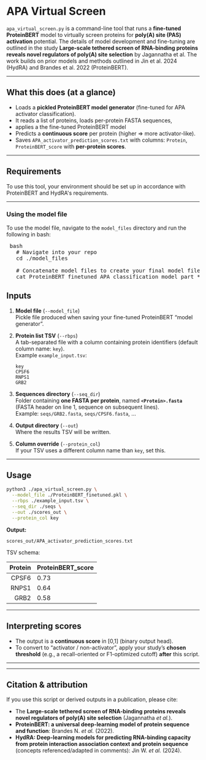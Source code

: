# APA Virtual Screen

`apa_virtual_screen.py` is a command-line tool that runs a **fine-tuned ProteinBERT** model to virtually screen proteins for **poly(A) site (PAS) activation** potential. The details of model development and fine-tuning are outlined in the study **Large-scale tethered screen of RNA-binding proteins reveals novel regulators of poly(A) site selection** by Jagannatha et al. The work builds on prior models and methods outlined in Jin et al. 2024 (HydRA) and Brandes et al. 2022 (ProteinBERT). 

---

## What this does (at a glance)

- Loads a **pickled ProteinBERT model generator** (fine-tuned for APA activator classification).
- It reads a list of proteins, loads per-protein FASTA sequences,
- applies a the fine-tuned ProteinBERT model
- Predicts a **continuous score** per protein (higher ⇒ more activator-like).
- Saves `APA_activator_prediction_scores.txt` with columns: `Protein`, `ProteinBERT_score` with **per-protein scores**.

---

## Requirements

To use this tool, your environment should be set up in accordance with ProteinBERT and HydRA's requirements. 

---

### Using the model file

To use the model file, navigate to the `model_files` directory and run the following in bash:

<pre> bash
   # Navigate into your repo 
   cd ./model_files 
   
   # Concatenate model files to create your final model files 
   cat ProteinBERT_finetuned_APA_classification_model_part_* > ProteinBERT_finetuned_APA_classification.pkl 
</pre>

## Inputs

1. **Model file** (`--model_file`)  
   Pickle file produced when saving your fine-tuned ProteinBERT “model generator”.

2. **Protein list TSV** (`--rbps`)  
   A tab-separated file with a column containing protein identifiers (default column name: `key`).  
   Example `example_input.tsv`:

   ```text
   key
   CPSF6
   RNPS1
   GRB2
   ```

3. **Sequences directory** (`--seq_dir`)  
   Folder containing **one FASTA per protein**, named **`<Protein>.fasta`**  
   (FASTA header on line 1, sequence on subsequent lines).  
   Example: `seqs/GRB2.fasta`, `seqs/CPSF6.fasta`, …

4. **Output directory** (`--out`)  
   Where the results TSV will be written.

5. **Column override** (`--protein_col`)  
   If your TSV uses a different column name than `key`, set this.

---

## Usage

```bash
python3 ./apa_virtual_screen.py \
  --model_file ./ProteinBERT_finetuned.pkl \
  --rbps ./example_input.tsv \
  --seq_dir ./seqs \
  --out ./scores_out \
  --protein_col key
```

**Output:**

```
scores_out/APA_activator_prediction_scores.txt
```

TSV schema:

| Protein | ProteinBERT_score |
|--------:|-------------------|
|  CPSF6  | 0.73              |
|  RNPS1  | 0.64              |
|  GRB2   | 0.58              |


---

## Interpreting scores

- The output is a **continuous score** in [0,1] (binary output head).  
- To convert to “activator / non-activator”, apply your study’s **chosen threshold** (e.g., a recall-oriented or F1-optimized cutoff) **after** this script.

---

---

## Citation & attribution

If you use this script or derived outputs in a publication, please cite:

- The **Large-scale tethered screen of RNA-binding proteins reveals novel regulators of poly(A) site selection** (Jagannatha *et al.*).  
- **ProteinBERT: a universal deep-learning model of protein sequence and function**: Brandes N. *et al.* (2022).  
- **HydRA: Deep-learning models for predicting RNA-binding capacity from protein interaction association context and protein sequence** (concepts referenced/adapted in comments): Jin W. *et al.* (2024).
